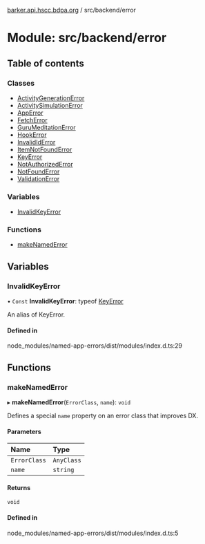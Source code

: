[barker.api.hscc.bdpa.org][1] / src/backend/error

# Module: src/backend/error

## Table of contents

### Classes

- [ActivityGenerationError][2]
- [ActivitySimulationError][3]
- [AppError][4]
- [FetchError][5]
- [GuruMeditationError][6]
- [HookError][7]
- [InvalidIdError][8]
- [ItemNotFoundError][9]
- [KeyError][10]
- [NotAuthorizedError][11]
- [NotFoundError][12]
- [ValidationError][13]

### Variables

- [InvalidKeyError][14]

### Functions

- [makeNamedError][15]

## Variables

### InvalidKeyError

• `Const` **InvalidKeyError**: typeof [KeyError][10]

An alias of KeyError.

#### Defined in

node_modules/named-app-errors/dist/modules/index.d.ts:29

## Functions

### makeNamedError

▸ **makeNamedError**(`ErrorClass`, `name`): `void`

Defines a special `name` property on an error class that improves DX.

#### Parameters

| Name         | Type       |
| :----------- | :--------- |
| `ErrorClass` | `AnyClass` |
| `name`       | `string`   |

#### Returns

`void`

#### Defined in

node_modules/named-app-errors/dist/modules/index.d.ts:5

[1]: ../README.md
[2]: ../classes/src_backend_error.activitygenerationerror.md
[3]: ../classes/src_backend_error.activitysimulationerror.md
[4]: ../classes/src_backend_error.apperror.md
[5]: ../classes/src_backend_error.fetcherror.md
[6]: ../classes/src_backend_error.gurumeditationerror.md
[7]: ../classes/src_backend_error.hookerror.md
[8]: ../classes/src_backend_error.invalididerror.md
[9]: ../classes/src_backend_error.itemnotfounderror.md
[10]: ../classes/src_backend_error.keyerror.md
[11]: ../classes/src_backend_error.notauthorizederror.md
[12]: ../classes/src_backend_error.notfounderror.md
[13]: ../classes/src_backend_error.validationerror.md
[14]: src_backend_error.md#invalidkeyerror
[15]: src_backend_error.md#makenamederror
